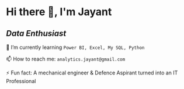 
# Hi there 👋, I'm Jayant
## _Data Enthusiast_




🌱 I’m currently learning `Power BI, Excel, My SQL, Python`

📫 How to reach me: `analytics.jayant@gmail.com`

⚡ Fun fact: A mechanical engineer & Defence Aspirant turned into an IT Professional

